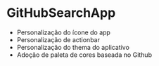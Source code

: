 # GitHubSearchApp

* Personalização do ícone do app
* Personalização de actionbar
* Personalização do thema do aplicativo
* Adoção de paleta de cores baseada no Github
